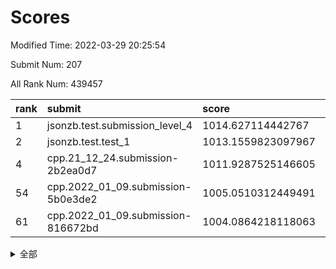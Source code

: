 # Scores

Modified Time: 2022-03-29 20:25:54

Submit Num: 207

All Rank Num: 439457

| rank |               submit               |       score        |       sigma        | pk_num |
| :--- | :--------------------------------- | :----------------- | :----------------- | :----- |
| 1    | jsonzb.test.submission_level_4     | 1014.627114442767  | 0.8539316481926225 | 8498   |
| 2    | jsonzb.test.test_1                 | 1013.1559823097967 | 0.7953871205108418 | 8493   |
| 4    | cpp.21_12_24.submission-2b2ea0d7   | 1011.9287525146605 | 0.7644693379963936 | 8494   |
| 54   | cpp.2022_01_09.submission-5b0e3de2 | 1005.0510312449491 | 0.7231258534540912 | 8495   |
| 61   | cpp.2022_01_09.submission-816672bd | 1004.0864218118063 | 0.713209464233369  | 8495   |


<details>
<summary>全部</summary>

| rank |                 submit                 |       score        |       sigma        | pk_num |
| :--- | :------------------------------------- | :----------------- | :----------------- | :----- |
| 1    | jsonzb.test.submission_level_4         | 1014.627114442767  | 0.8539316481926225 | 8498   |
| 2    | jsonzb.test.test_1                     | 1013.1559823097967 | 0.7953871205108418 | 8493   |
| 3    | gobigger.level_3.submission_level_3_31 | 1012.2293295721067 | 0.7754419560003507 | 8493   |
| 4    | cpp.21_12_24.submission-2b2ea0d7       | 1011.9287525146605 | 0.7644693379963936 | 8494   |
| 5    | gobigger.level_3.submission_level_3_22 | 1011.6063788422814 | 0.7772304333902523 | 8489   |
| 6    | gobigger.level_3.submission_level_3_18 | 1011.516964823271  | 0.7679942541143252 | 8494   |
| 7    | gobigger.level_3.submission_level_3_8  | 1011.3925392917957 | 0.7837874284343707 | 8495   |
| 8    | gobigger.level_3.submission_level_3_42 | 1011.3349782877679 | 0.7796434203207664 | 8488   |
| 9    | gobigger.level_3.submission_level_3_44 | 1011.1694406663352 | 0.7675706359529664 | 8490   |
| 10   | gobigger.level_3.submission_level_3_34 | 1011.1325871543855 | 0.7655223515776202 | 8495   |
| 11   | gobigger.level_3.submission_level_3_10 | 1011.0403326644217 | 0.7854338395353095 | 8494   |
| 12   | gobigger.level_3.submission_level_3_14 | 1010.7339965435933 | 0.7714798431010306 | 8493   |
| 13   | gobigger.level_3.submission_level_3_28 | 1010.6714439885758 | 0.7823676061852415 | 8493   |
| 14   | gobigger.level_3.submission_level_3_33 | 1010.6675790613633 | 0.7573961988732923 | 8495   |
| 15   | gobigger.level_3.submission_level_3_15 | 1010.5111259806781 | 0.7961530048475804 | 8499   |
| 16   | gobigger.level_3.submission_level_3_0  | 1010.4636178078639 | 0.772940403428192  | 8489   |
| 17   | gobigger.level_3.submission_level_3_39 | 1010.3422770292826 | 0.7464439790985272 | 8491   |
| 18   | gobigger.level_3.submission_level_3_35 | 1010.288080308841  | 0.7490106904593431 | 8488   |
| 19   | gobigger.level_3.submission_level_3_7  | 1010.2087007668885 | 0.7587666540484151 | 8491   |
| 20   | gobigger.level_3.submission_level_3_3  | 1010.1987422641039 | 0.7635541537795218 | 8492   |
| 21   | gobigger.level_3.submission_level_3_2  | 1010.07129192944   | 0.7331819017366242 | 8491   |
| 22   | gobigger.level_3.submission_level_3_24 | 1010.0250214993116 | 0.7377905160816548 | 8493   |
| 23   | gobigger.level_3.submission_level_3_29 | 1010.0134752536742 | 0.7584994046620926 | 8496   |
| 24   | gobigger.level_3.submission_level_3_43 | 1010.0065508237756 | 0.7811307197901967 | 8492   |
| 25   | gobigger.level_3.submission_level_3_12 | 1009.9916092928358 | 0.7704385996059823 | 8490   |
| 26   | gobigger.level_3.submission_level_3_25 | 1009.9714104346889 | 0.7632482386623226 | 8493   |
| 27   | gobigger.level_3.submission_level_3_37 | 1009.9572510849453 | 0.7402486946730261 | 8496   |
| 28   | gobigger.level_3.submission_level_3_16 | 1009.9381600467235 | 0.7580688341772696 | 8491   |
| 29   | gobigger.level_3.submission_level_3_13 | 1009.9049172421486 | 0.773632618667857  | 8490   |
| 30   | gobigger.level_3.submission_level_3_1  | 1009.8672191949862 | 0.7521237611574665 | 8491   |
| 31   | gobigger.level_3.submission_level_3_17 | 1009.8459742477723 | 0.756686916899251  | 8492   |
| 32   | gobigger.level_3.submission_level_3_19 | 1009.8393006332361 | 0.7821009268815745 | 8493   |
| 33   | gobigger.level_3.submission_level_3_41 | 1009.8362837023232 | 0.7434520567278387 | 8490   |
| 34   | gobigger.level_3.submission_level_3_26 | 1009.8167247570726 | 0.7444877420110237 | 8495   |
| 35   | gobigger.level_3.submission_level_3_47 | 1009.8075661880505 | 0.7560495469859924 | 8494   |
| 36   | gobigger.level_3.submission_level_3_4  | 1009.7964113485185 | 0.763918731594159  | 8496   |
| 37   | gobigger.level_3.submission_level_3_40 | 1009.7717876170819 | 0.7597906286470792 | 8491   |
| 38   | gobigger.level_3.submission_level_3_6  | 1009.7508126987015 | 0.7658398477047151 | 8493   |
| 39   | gobigger.level_3.submission_level_3_23 | 1009.7369704225642 | 0.7527647995135721 | 8490   |
| 40   | gobigger.level_3.submission_level_3_5  | 1009.7051862363112 | 0.7416813808559698 | 8495   |
| 41   | gobigger.level_3.submission_level_3_21 | 1009.6333837534296 | 0.7450456935770696 | 8492   |
| 42   | gobigger.level_3.submission_level_3_11 | 1009.5967044464204 | 0.7486510874860806 | 8494   |
| 43   | gobigger.level_3.submission_level_3_27 | 1009.5773702677916 | 0.7427510076416379 | 8492   |
| 44   | gobigger.level_3.submission_level_3_9  | 1009.5035161764945 | 0.757148400302354  | 8489   |
| 45   | gobigger.level_3.submission_level_3_20 | 1009.4694617791118 | 0.7758354079046126 | 8488   |
| 46   | gobigger.level_3.submission_level_3_46 | 1009.3785650497412 | 0.7848450502425993 | 8492   |
| 47   | gobigger.level_3.submission_level_3_48 | 1009.2134045035341 | 0.7360837945278406 | 8492   |
| 48   | gobigger.level_3.submission_level_3_36 | 1009.0667477327178 | 0.7596090114474906 | 8492   |
| 49   | gobigger.level_3.submission_level_3_45 | 1009.0311580104142 | 0.7346533384825022 | 8488   |
| 50   | gobigger.level_3.submission_level_3_49 | 1008.5393624754278 | 0.7559895236740991 | 8491   |
| 51   | gobigger.level_3.submission_level_3_30 | 1008.3107518891214 | 0.7403200015111842 | 8490   |
| 52   | gobigger.level_3.submission_level_3_32 | 1008.1931893061811 | 0.7342315524350708 | 8492   |
| 53   | gobigger.level_3.submission_level_3_38 | 1008.1420154827481 | 0.7301529872123075 | 8494   |
| 54   | cpp.2022_01_09.submission-5b0e3de2     | 1005.0510312449491 | 0.7231258534540912 | 8495   |
| 55   | gobigger.level_1.submission_level_1_17 | 1004.9500268299424 | 0.7175805465559164 | 8491   |
| 56   | gobigger.level_1.submission_level_1_41 | 1004.4811311373868 | 0.7187043274286063 | 8494   |
| 57   | gobigger.level_1.submission_level_1_14 | 1004.3306984852471 | 0.7165367358956807 | 8490   |
| 58   | gobigger.level_1.submission_level_1_18 | 1004.3166381782801 | 0.7143190091967618 | 8490   |
| 59   | gobigger.level_1.submission_level_1_24 | 1004.2606940090823 | 0.7321004827170757 | 8491   |
| 60   | gobigger.level_1.submission_level_1_36 | 1004.1017768442157 | 0.7219528547220272 | 8494   |
| 61   | cpp.2022_01_09.submission-816672bd     | 1004.0864218118063 | 0.713209464233369  | 8495   |
| 62   | gobigger.level_1.submission_level_1_43 | 1004.0152229042782 | 0.7099972247639323 | 8495   |
| 63   | gobigger.level_1.submission_level_1_1  | 1003.9248944002996 | 0.7155984819744019 | 8491   |
| 64   | gobigger.level_1.submission_level_1_23 | 1003.8080596652716 | 0.7259452825558615 | 8493   |
| 65   | gobigger.level_1.submission_level_1_26 | 1003.8006827940867 | 0.7139699750710553 | 8494   |
| 66   | gobigger.level_1.submission_level_1_11 | 1003.7654932293742 | 0.6991232021591066 | 8487   |
| 67   | gobigger.level_1.submission_level_1_45 | 1003.7251943212976 | 0.733329429518316  | 8495   |
| 68   | gobigger.level_1.submission_level_1_10 | 1003.6765349577162 | 0.7044373895300334 | 8491   |
| 69   | gobigger.level_1.submission_level_1_49 | 1003.665768302162  | 0.706285963421646  | 8494   |
| 70   | gobigger.level_1.submission_level_1_42 | 1003.6030623937997 | 0.7213066442494013 | 8494   |
| 71   | gobigger.level_1.submission_level_1_8  | 1003.600062890315  | 0.7172602640059309 | 8491   |
| 72   | gobigger.level_1.submission_level_1_16 | 1003.503088995436  | 0.7149663256336566 | 8491   |
| 73   | gobigger.level_1.submission_level_1_33 | 1003.4431314297768 | 0.7077145781289994 | 8491   |
| 74   | gobigger.level_1.submission_level_1_12 | 1003.3843441694942 | 0.7219962984884375 | 8489   |
| 75   | gobigger.level_1.submission_level_1_32 | 1003.3783302239095 | 0.7100727636999096 | 8496   |
| 76   | gobigger.level_1.submission_level_1_27 | 1003.3580622079432 | 0.7256796996089082 | 8491   |
| 77   | gobigger.level_1.submission_level_1_0  | 1003.1521717336649 | 0.7148404062983923 | 8492   |
| 78   | gobigger.level_1.submission_level_1_5  | 1003.1388620090186 | 0.709781602016855  | 8490   |
| 79   | gobigger.level_1.submission_level_1_31 | 1003.0791563246056 | 0.7166448039954068 | 8489   |
| 80   | gobigger.level_1.submission_level_1_29 | 1003.0476317567934 | 0.719797347179889  | 8490   |
| 81   | gobigger.level_1.submission_level_1_15 | 1002.9587434138325 | 0.7143483656925153 | 8487   |
| 82   | gobigger.level_1.submission_level_1_6  | 1002.9345764007711 | 0.7100623582047362 | 8488   |
| 83   | gobigger.level_1.submission_level_1_46 | 1002.89243420017   | 0.7153052276766567 | 8490   |
| 84   | gobigger.level_1.submission_level_1_2  | 1002.8489163381284 | 0.7095087129924129 | 8494   |
| 85   | gobigger.level_1.submission_level_1_13 | 1002.8177346094059 | 0.7094786482291526 | 8490   |
| 86   | gobigger.level_1.submission_level_1_37 | 1002.8167684513307 | 0.7061751377284731 | 8488   |
| 87   | gobigger.level_1.submission_level_1_40 | 1002.7955698521804 | 0.7178306899699279 | 8491   |
| 88   | gobigger.level_1.submission_level_1_48 | 1002.7347629952384 | 0.7156281447850636 | 8493   |
| 89   | gobigger.level_1.submission_level_1_4  | 1002.7284806387938 | 0.7189498554627358 | 8494   |
| 90   | gobigger.level_1.submission_level_1_20 | 1002.710051347119  | 0.7191290584673931 | 8490   |
| 91   | gobigger.level_1.submission_level_1_34 | 1002.650841746161  | 0.7064937718160049 | 8494   |
| 92   | gobigger.level_1.submission_level_1_28 | 1002.6098479705686 | 0.7043561818671379 | 8487   |
| 93   | gobigger.level_1.submission_level_1_39 | 1002.6066325978048 | 0.7193235160234467 | 8494   |
| 94   | gobigger.level_1.submission_level_1_21 | 1002.5989485897121 | 0.6937200008888362 | 8487   |
| 95   | gobigger.level_1.submission_level_1_7  | 1002.557992426456  | 0.7022754759654656 | 8494   |
| 96   | gobigger.level_1.submission_level_1_35 | 1002.4979609877079 | 0.7196729320149654 | 8495   |
| 97   | gobigger.level_1.submission_level_1_38 | 1002.4963661949741 | 0.7135833345575671 | 8491   |
| 98   | gobigger.level_1.submission_level_1_47 | 1002.4277745433692 | 0.7155910049601644 | 8496   |
| 99   | gobigger.level_1.submission_level_1_44 | 1002.3791917717227 | 0.7102671637809828 | 8494   |
| 100  | gobigger.level_1.submission_level_1_30 | 1002.3581365032333 | 0.7075494957197053 | 8491   |
| 101  | gobigger.level_1.submission_level_1_25 | 1002.2467610685122 | 0.7082997088224985 | 8490   |
| 102  | gobigger.level_1.submission_level_1_9  | 1002.1897336153459 | 0.7139793600626763 | 8495   |
| 103  | gobigger.level_1.submission_level_1_3  | 1002.0313703096908 | 0.7148935563961419 | 8498   |
| 104  | gobigger.level_1.submission_level_1_19 | 1001.8977338594688 | 0.7138266221330446 | 8493   |
| 105  | gobigger.level_1.submission_level_1_22 | 1001.5373668742152 | 0.7084532096084659 | 8485   |
| 106  | gobigger.random.submission_random_6    | 998.4106321679119  | 0.7112406362939363 | 8494   |
| 107  | gobigger.random.submission_random_29   | 998.1540056085481  | 0.7028373172495294 | 8498   |
| 108  | gobigger.random.submission_random_36   | 997.3441641368189  | 0.7117952185928079 | 8489   |
| 109  | gobigger.random.submission_random_4    | 997.2787534624777  | 0.7142152142536867 | 8490   |
| 110  | gobigger.random.submission_random_37   | 997.1077086989385  | 0.68824822663645   | 8493   |
| 111  | gobigger.random.submission_random_32   | 997.0133270502766  | 0.7056486040105324 | 8493   |
| 112  | gobigger.random.submission_random_40   | 996.9402114993471  | 0.7094658288796801 | 8492   |
| 113  | gobigger.random.submission_random_39   | 996.854793040112   | 0.7064912139344642 | 8493   |
| 114  | gobigger.random.submission_random_42   | 996.8206011039082  | 0.7112322388969657 | 8488   |
| 115  | gobigger.random.submission_random_47   | 996.7387320237159  | 0.7205068635825667 | 8491   |
| 116  | gobigger.random.submission_random_23   | 996.6476201141061  | 0.7072934060337049 | 8492   |
| 117  | gobigger.random.submission_random_45   | 996.5915322530623  | 0.7123483482655533 | 8489   |
| 118  | gobigger.random.submission_random_27   | 996.5761104923907  | 0.7090627893912088 | 8493   |
| 119  | gobigger.random.submission_random_35   | 996.5251572904618  | 0.7040258750216817 | 8492   |
| 120  | gobigger.random.submission_random_43   | 996.471616826456   | 0.7135266727082595 | 8493   |
| 121  | gobigger.random.submission_random_20   | 996.3569951744432  | 0.6994261398929302 | 8496   |
| 122  | gobigger.random.submission_random_41   | 996.3564026713632  | 0.7179515554952677 | 8496   |
| 123  | gobigger.random.submission_random_22   | 996.3201823730507  | 0.7118612622027546 | 8489   |
| 124  | gobigger.random.submission_random_24   | 996.1226348685298  | 0.711290384062416  | 8496   |
| 125  | gobigger.random.submission_random_16   | 996.1119087795917  | 0.7123784947063465 | 8495   |
| 126  | gobigger.random.submission_random_25   | 996.1085429457064  | 0.7143399585519165 | 8487   |
| 127  | gobigger.random.submission_random_0    | 996.1001724445782  | 0.725416453263939  | 8495   |
| 128  | gobigger.random.submission_random_19   | 996.0553003153038  | 0.7002774550747756 | 8495   |
| 129  | gobigger.random.submission_random_9    | 996.0067331973547  | 0.7083769703137487 | 8486   |
| 130  | gobigger.random.submission_random_3    | 995.9969070042729  | 0.7273179787351643 | 8497   |
| 131  | gobigger.random.submission_random_26   | 995.9469918749579  | 0.7161358775004332 | 8490   |
| 132  | gobigger.random.submission_random_38   | 995.9288529671096  | 0.7296003345515835 | 8494   |
| 133  | gobigger.random.submission_random_5    | 995.9281851199676  | 0.7050242969482587 | 8498   |
| 134  | gobigger.random.submission_random_11   | 995.9213108260117  | 0.7193947700872086 | 8497   |
| 135  | gobigger.random.submission_random_49   | 995.851290802416   | 0.7035913658846774 | 8485   |
| 136  | gobigger.random.submission_random_18   | 995.8384411164934  | 0.7038257042733462 | 8490   |
| 137  | gobigger.random.submission_random_28   | 995.8218343622926  | 0.7018673031030933 | 8489   |
| 138  | gobigger.random.submission_random_1    | 995.815000017213   | 0.7138750636317878 | 8489   |
| 139  | gobigger.random.submission_random_12   | 995.8101138271055  | 0.7108106004521004 | 8495   |
| 140  | gobigger.random.submission_random_34   | 995.6552681435496  | 0.7164661430853754 | 8487   |
| 141  | gobigger.random.submission_random_44   | 995.6038645837068  | 0.7119209777202824 | 8490   |
| 142  | gobigger.random.submission_random_7    | 995.5827977964899  | 0.7042040884450524 | 8491   |
| 143  | gobigger.random.submission_random_2    | 995.5738797522438  | 0.7105536449152184 | 8497   |
| 144  | gobigger.random.submission_random_8    | 995.5674438218608  | 0.7154278993357085 | 8489   |
| 145  | gobigger.random.submission_random_15   | 995.5486186349912  | 0.7128376061771624 | 8492   |
| 146  | gobigger.random.submission_random_46   | 995.4962388373392  | 0.6946611627475748 | 8489   |
| 147  | gobigger.random.submission_random_21   | 995.425209584932   | 0.7127289246168388 | 8495   |
| 148  | gobigger.random.submission_random_13   | 995.2814945090425  | 0.7032821303931571 | 8493   |
| 149  | gobigger.random.submission_random_10   | 995.2421602891886  | 0.7131820771084745 | 8494   |
| 150  | gobigger.random.submission_random_31   | 995.1936475031383  | 0.7246367043796018 | 8490   |
| 151  | gobigger.random.submission_random_30   | 995.1696873225951  | 0.7043067625897246 | 8490   |
| 152  | gobigger.random.submission_random_17   | 995.1241564775373  | 0.7226233592868088 | 8487   |
| 153  | gobigger.random.submission_random_48   | 995.1221970319496  | 0.7068297573073586 | 8489   |
| 154  | gobigger.random.submission_random_33   | 994.6747398301028  | 0.7068442784991159 | 8493   |
| 155  | gobigger.random.submission_random_14   | 994.6708352609418  | 0.7211363078632426 | 8492   |
| 156  | gobigger.level_2.submission_level_2_12 | 993.6875768763528  | 0.7347551455088265 | 8491   |
| 157  | gobigger.level_2.submission_level_2_42 | 993.6604156141423  | 0.7297658594965187 | 8491   |
| 158  | gobigger.level_2.submission_level_2_30 | 993.6310686385565  | 0.7512304666339512 | 8495   |
| 159  | gobigger.level_2.submission_level_2_7  | 993.5899720587963  | 0.745178108516985  | 8494   |
| 160  | gobigger.level_2.submission_level_2_49 | 993.5646416686125  | 0.7215051338933204 | 8493   |
| 161  | gobigger.level_2.submission_level_2_34 | 993.4390795118413  | 0.743697695692206  | 8493   |
| 162  | gobigger.level_2.submission_level_2_23 | 993.1386796672384  | 0.7448865547667459 | 8488   |
| 163  | gobigger.level_2.submission_level_2_44 | 993.130565745722   | 0.7270516965832179 | 8492   |
| 164  | gobigger.level_2.submission_level_2_8  | 993.0533830607508  | 0.7418032252927937 | 8491   |
| 165  | gobigger.level_2.submission_level_2_43 | 993.0099287524596  | 0.7278461234814333 | 8495   |
| 166  | gobigger.level_2.submission_level_2_21 | 992.8521482872246  | 0.7384420876718949 | 8492   |
| 167  | gobigger.level_2.submission_level_2_4  | 992.7928891382763  | 0.7384698549898479 | 8494   |
| 168  | gobigger.level_2.submission_level_2_27 | 992.7002425489857  | 0.7197661791155657 | 8490   |
| 169  | gobigger.level_2.submission_level_2_14 | 992.6947611400601  | 0.7422889452786857 | 8485   |
| 170  | gobigger.level_2.submission_level_2_48 | 992.6710975544145  | 0.7424259439778459 | 8494   |
| 171  | gobigger.level_2.submission_level_2_25 | 992.6225800648781  | 0.7386028272874273 | 8495   |
| 172  | gobigger.level_2.submission_level_2_40 | 992.5633153730386  | 0.7425677497593834 | 8490   |
| 173  | gobigger.level_2.submission_level_2_3  | 992.5333584700996  | 0.7416984573884524 | 8488   |
| 174  | gobigger.level_2.submission_level_2_20 | 992.5146602250362  | 0.7463028223548279 | 8493   |
| 175  | gobigger.level_2.submission_level_2_31 | 992.5011729147296  | 0.7202460348238038 | 8488   |
| 176  | gobigger.level_2.submission_level_2_26 | 992.448272676548   | 0.7375097326871592 | 8493   |
| 177  | gobigger.level_2.submission_level_2_41 | 992.398749831027   | 0.753749246889007  | 8496   |
| 178  | gobigger.level_2.submission_level_2_29 | 992.3711482101036  | 0.7651485514017992 | 8492   |
| 179  | gobigger.level_2.submission_level_2_6  | 992.3533969582957  | 0.7337404713204764 | 8495   |
| 180  | gobigger.level_2.submission_level_2_5  | 992.3018660993081  | 0.7312055954859058 | 8490   |
| 181  | gobigger.level_2.submission_level_2_35 | 992.247205405863   | 0.7431410984698109 | 8491   |
| 182  | gobigger.level_2.submission_level_2_19 | 992.16456489294    | 0.7493151273457143 | 8492   |
| 183  | gobigger.level_2.submission_level_2_39 | 992.1246586932817  | 0.7480730605342616 | 8490   |
| 184  | gobigger.level_2.submission_level_2_37 | 992.1170131030354  | 0.7587111276602734 | 8491   |
| 185  | gobigger.level_2.submission_level_2_22 | 991.967023069684   | 0.7429678611682292 | 8486   |
| 186  | gobigger.level_2.submission_level_2_36 | 991.9562362769096  | 0.7447840251268043 | 8492   |
| 187  | gobigger.level_2.submission_level_2_45 | 991.8694842473078  | 0.7527459977439338 | 8492   |
| 188  | gobigger.level_2.submission_level_2_38 | 991.7846492410005  | 0.7586631539201067 | 8495   |
| 189  | gobigger.level_2.submission_level_2_1  | 991.7379755420377  | 0.7421138028272409 | 8492   |
| 190  | gobigger.level_2.submission_level_2_46 | 991.6518803902159  | 0.7477697117284653 | 8490   |
| 191  | gobigger.level_2.submission_level_2_0  | 991.6290600548605  | 0.75435382266827   | 8492   |
| 192  | gobigger.level_2.submission_level_2_24 | 991.5888673084917  | 0.768349246713139  | 8496   |
| 193  | gobigger.level_2.submission_level_2_10 | 991.5384278331402  | 0.72498299914769   | 8493   |
| 194  | gobigger.level_2.submission_level_2_11 | 991.5242492976232  | 0.7608909799707854 | 8492   |
| 195  | gobigger.level_2.submission_level_2_15 | 991.2968776483839  | 0.7832299591322107 | 8492   |
| 196  | gobigger.level_2.submission_level_2_9  | 991.2421817783522  | 0.756389797842662  | 8487   |
| 197  | gobigger.level_2.submission_level_2_28 | 991.1524779946878  | 0.7520349508980665 | 8496   |
| 198  | gobigger.level_2.submission_level_2_13 | 991.1149397824039  | 0.7622378977153321 | 8491   |
| 199  | gobigger.level_2.submission_level_2_18 | 991.1086889415094  | 0.7637941614618029 | 8487   |
| 200  | gobigger.level_2.submission_level_2_32 | 991.0704883138372  | 0.7515964490641456 | 8491   |
| 201  | gobigger.level_2.submission_level_2_33 | 991.0035711985847  | 0.7515480643162845 | 8492   |
| 202  | gobigger.level_2.submission_level_2_2  | 990.9986509367245  | 0.7437687556558286 | 8489   |
| 203  | gobigger.level_2.submission_level_2_16 | 990.8527553603984  | 0.7471226848967817 | 8493   |
| 204  | gobigger.level_2.submission_level_2_17 | 990.7686670548504  | 0.7754582184175044 | 8489   |
| 205  | gobigger.level_2.submission_level_2_47 | 990.6394026096465  | 0.753755057433611  | 8490   |
| 206  | gobigger.none.submission_none_0        | 977.8427623467993  | 1.2608335315924153 | 8496   |
| 207  | gobigger.none.submission_none_1        | 975.9986179273247  | 1.4296414043041341 | 8494   |

</details>